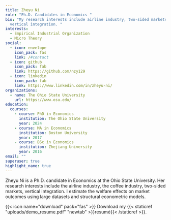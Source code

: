 ```yaml
---
title: Zheyu Ni
role: "Ph.D. Candidates in Economics "
bio: "My research interests include airline industry, two-sided markets,
  vertical integration. "
interests:
  - Empirical Industrial Organization
  - Micro Theory
social:
  - icon: envelope
    icon_pack: fas
    link: /#contact
  - icon: github
    icon_pack: fab
    link: https://github.com/nzy129
  - icon: linkedin
    icon_pack: fab
    link: https://www.linkedin.com/in/zheyu-ni/
organizations:
  - name: The Ohio State University
    url: https://www.osu.edu/
education:
  courses:
    - course: PhD in Economics
      institution: The Ohio State University
      year: 2024
    - course: MA in Economics
      institution: Boston University
      year: 2017
    - course: BSc in Economics
      institution: Zhejiang University
      year: 2016
email: ""
superuser: true
highlight_name: true
---
```

Zheyu Ni is a Ph.D. candidate in Economics at the Ohio State University. Her research interests include the airline industry, the coffee industry, two-sided markets, vertical integration. I estimate the welfare effects on market outcomes using large datasets and structural econometric models. 



{{< icon name="download" pack="fas" >}} Download my {{< staticref "uploads/demo_resume.pdf" "newtab" >}}resumé{{< /staticref >}}.